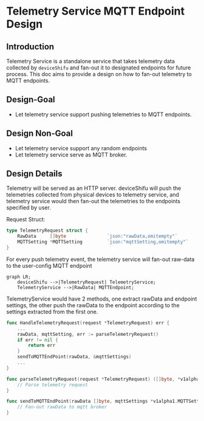 # Telemetry Service MQTT Endpoint Design

## Introduction
Telemetry Service is a standalone service that takes telemetry data collected by `deviceShifu` and fan-out it to designated endpoints for future process.
This doc aims to provide a design on how to fan-out telemetry to MQTT endpoints.

## Design-Goal
- Let telemetry service support pushing telemetries to MQTT endpoints.

## Design Non-Goal
- Let telemetry service support any random endpoints
- Let telemetry service serve as MQTT broker.

## Design Details
Telemetry will be served as an HTTP server. deviceShifu will push the telemetries collected from physical devices to telemetry service,
and telemetry service would then fan-out the telemetries to the endpoints specified by user.

Request Struct:
```go
type TelemetryRequest struct {
	RawData     []byte               `json:"rawData,omitempty"`
	MQTTSetting *MQTTSetting         `json:"mqttSetting,omitempty"`
}
```

For every push telemetry event, the telemetry service will fan-out raw-data to the user-config MQTT endpoint

```mermaid
graph LR;
	deviceShifu -->|TelemetryRequest| TelemetryService;
	TelemetryService -->|RawData| MQTTEndpoint;

```

TelemetryService would have 2 methods, one extract rawData and endpoint settings, the other push the rawData to the endpoint according to the settings extracted from the first one.

```go
func HandleTelemetryRequest(request *TelemetryRequest) err {
	...
	rawData, mqttSetting, err := parseTelemetryRequest()
	if err != nil {
		return err
	}
	sendToMQTTEndPoint(rawData, &mqttSettings)
	...
}

func parseTelemetryRequest(request *TelemetryRequest) ([]byte, *v1alpha1.MQTTSetting, err) {
	// Parse telemetry request
}

func sendToMQTTEndPoint(rawData []byte, mqttSettings *v1alpha1.MQTTSetting) err {
	// Fan-out rawData to mqtt broker
}
```